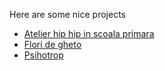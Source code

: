 Here are some nice projects

- [Atelier hip hip in scoala primara](atelier-scoala-primara.md)
- [Flori de gheto](https://www.facebook.com/FloriDeGhetou)
- [Psihotrop](https://psihotrop.ro/)